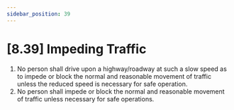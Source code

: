 ```yaml
---
sidebar_position: 39
---
```

# [8.39] Impeding Traffic

1. No person shall drive upon a highway/roadway at such a slow speed as to impede or block the normal and reasonable movement of traffic unless the reduced speed is necessary for safe operation.
2. No person shall impede or block the normal and reasonable movement of traffic unless necessary for safe operations.
